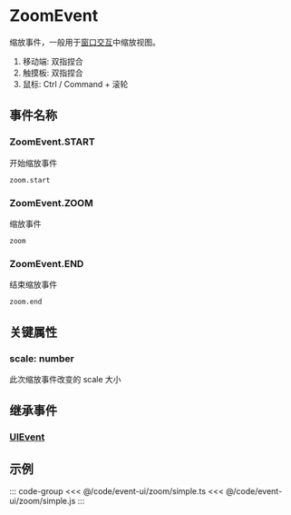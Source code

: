 # ZoomEvent

缩放事件，一般用于[窗口交互](/guide/app/window.md)中缩放视图。

1. 移动端: 双指捏合
2. 触摸板: 双指捏合
3. 鼠标: Ctrl / Command + 滚轮

## 事件名称

### ZoomEvent.START

开始缩放事件

`zoom.start`

### ZoomEvent.ZOOM

缩放事件

`zoom`

### ZoomEvent.END

结束缩放事件

`zoom.end`

## 关键属性

### scale: number

此次缩放事件改变的 scale 大小

## 继承事件

### [UIEvent](./UIEvent)

<!-- ## API

### [ZoomEvent](/api/classes/ZoomEvent.md) -->

## 示例

::: code-group
<<< @/code/event-ui/zoom/simple.ts
<<< @/code/event-ui/zoom/simple.js
:::
